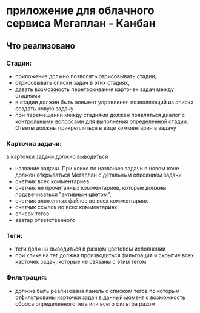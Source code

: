 # приложение для облачного сервиса Мегаплан - Канбан

## Что реализовано
### Стадии:
- приложение должно позволять отрисовывать стадии,
- отрисовывать списки задач в этих стадиях,
- давать возможность перетаскивания карточек задач между стадиями
- в стадии должен быть элемент управления позволяющий из списка создать новую задачу
- при перемещении между стадиями должен появляться диалог с контрольными вопросами для выполнения определенной стадии. Ответы должны прикрепляться в виде комментария в задачу

### Карточка задачи:
в карточки задачи должно выводиться
- название задачи. При клике по названию задачи в новом коне должен открываться Мегаплан с детальным описанием задачи
- счетчик всех комментариев
- счетчик не прочитанных комментариев, которые должны подсвечиваться "активным цветом",
- счетчик вложенных файлов во всех комментариях
- счетчик ссылок во всех комментариях
- список тегов
- аватар ответственного

### Теги:
- теги должны выводиться в разном цветовом исполнении
- при клике на тег должна производиться фильтрация и скрытие всех карточек задач, которые не связаны с этим тегом

### Фильтрация:
- должна быть реализована панель с списком тегов по которым отфильтрованы карточки задач в данный момент с возможность сброса определенного тега или всего фильтра разом


